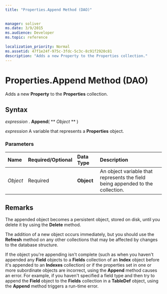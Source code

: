 ```yaml
---
title: "Properties.Append Method (DAO)"
 
 
manager: soliver
ms.date: 3/9/2015
ms.audience: Developer
ms.topic: reference
  
localization_priority: Normal
ms.assetid: 47f1e24f-975c-3fdc-5c3c-8c91f2920c81
description: "Adds a new Property to the Properties collection."
---
```


# Properties.Append Method (DAO)

Adds a new **Property** to the **Properties** collection. 
  
## Syntax

 *expression*  . **Append**( ** *Object* ** ) 
  
 *expression*  A variable that represents a **Properties** object. 
  
### Parameters

|**Name**|**Required/Optional**|**Data Type**|**Description**|
|:-----|:-----|:-----|:-----|
| _Object_ <br/> |Required  <br/> |**Object** <br/> |An object variable that represents the field being appended to the collection.  <br/> |
   
## Remarks

The appended object becomes a persistent object, stored on disk, until you delete it by using the **Delete** method. 
  
The addition of a new object occurs immediately, but you should use the **Refresh** method on any other collections that may be affected by changes to the database structure. 
  
If the object you're appending isn't complete (such as when you haven't appended any **Field** objects to a **Fields** collection of an **Index** object before it's appended to an **Indexes** collection) or if the properties set in one or more subordinate objects are incorrect, using the **Append** method causes an error. For example, if you haven't specified a field type and then try to append the **Field** object to the **Fields** collection in a **TableDef** object, using the **Append** method triggers a run-time error. 
  


